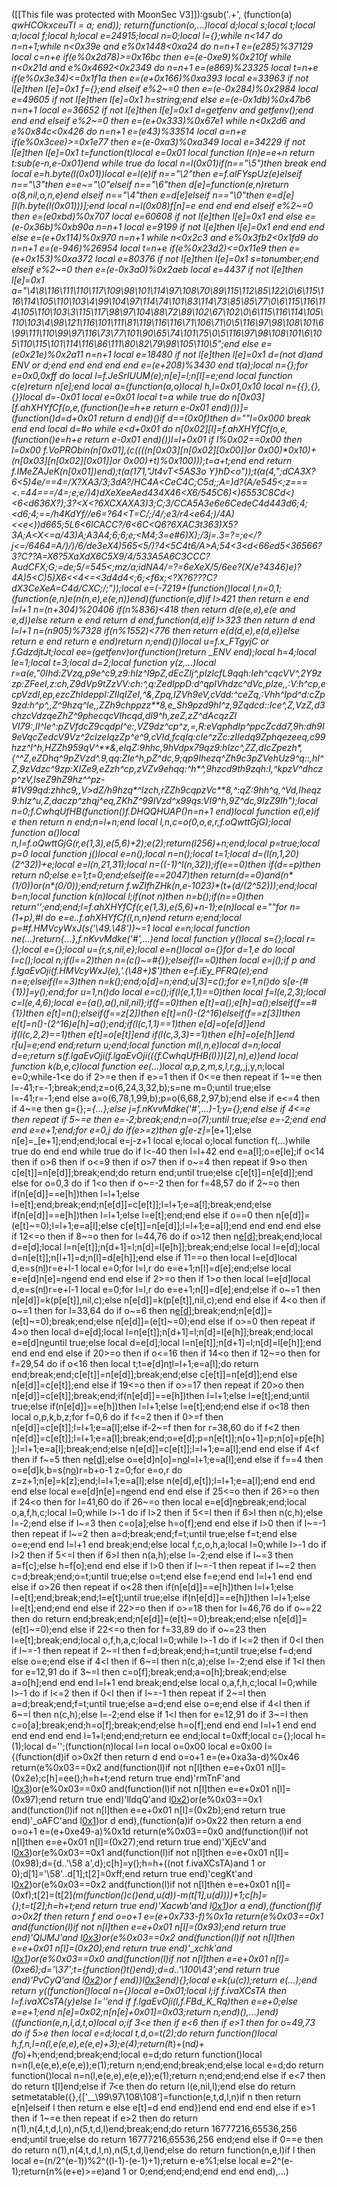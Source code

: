 ([[This file was protected with MoonSec V3]]):gsub('.+', (function(a) _qwHCOkxceuTI = a; end)); return(function(o,...)local d;local s;local t;local a;local f;local h;local e=24915;local n=0;local l={};while n<147 do n=n+1;while n<0x39e and e%0x1448<0xa24 do n=n+1 e=(e*285)%37129 local c=n+e if(e%0x2d78)>=0x16bc then e=(e-0xe9)%0x210f while n<0x21d and e%0x4692<0x2349 do n=n+1 e=(e*869)%23325 local t=n+e if(e%0x3e34)<=0x1f1a then e=(e+0x166)%0xa393 local e=33963 if not l[e]then l[e]=0x1 f={};end elseif e%2~=0 then e=(e-0x284)%0x2984 local e=49605 if not l[e]then l[e]=0x1 h=string;end else e=(e-0x1db)%0x47b6 n=n+1 local e=36652 if not l[e]then l[e]=0x1 d=getfenv and getfenv();end end end elseif e%2~=0 then e=(e+0x333)%0x67e1 while n<0x2d6 and e%0x84c<0x426 do n=n+1 e=(e*43)%33514 local a=n+e if(e%0x3cee)>=0x1e77 then e=(e-0xa3)%0xa349 local e=34229 if not l[e]then l[e]=0x1 t=function(t)local e=0x01 local function l(n)e=e+n return t:sub(e-n,e-0x01)end while true do local n=l(0x01)if(n=="\5")then break end local e=h.byte(l(0x01))local e=l(e)if n=="\2"then e=f.alFYspUz(e)elseif n=="\3"then e=e~="\0"elseif n=="\6"then d[e]=function(e,n)return o(8,nil,o,n,e)end elseif n=="\4"then e=d[e]elseif n=="\0"then e=d[e][l(h.byte(l(0x01)))];end local n=l(0x08)f[n]=e end end end elseif e%2~=0 then e=(e*0xbd)%0x707 local e=60608 if not l[e]then l[e]=0x1 end else e=(e-0x36b)%0xb90a n=n+1 local e=9199 if not l[e]then l[e]=0x1 end end end else e=(e+0x114)%0x970 n=n+1 while n<0x2c3 and e%0x3fb2<0x1fd9 do n=n+1 e=(e-946)%26954 local t=n+e if(e%0x23d2)<=0x11e9 then e=(e+0x153)%0xa372 local e=80376 if not l[e]then l[e]=0x1 s=tonumber;end elseif e%2~=0 then e=(e-0x3a0)%0x2aeb local e=4437 if not l[e]then l[e]=0x1 a="\4\8\116\111\110\117\109\98\101\114\97\108\70\89\115\112\85\122\0\6\115\116\114\105\110\103\4\99\104\97\114\74\101\83\114\73\85\85\77\0\6\115\116\114\105\110\103\3\115\117\98\97\104\88\72\89\102\67\102\0\6\115\116\114\105\110\103\4\98\121\116\101\111\81\119\116\116\71\106\71\0\5\116\97\98\108\101\6\99\111\110\99\97\116\73\77\101\90\65\74\101\75\0\5\116\97\98\108\101\6\105\110\115\101\114\116\86\111\80\82\79\98\105\110\5";end else e=(e*0x21e)%0x2a11 n=n+1 local e=18480 if not l[e]then l[e]=0x1 d=(not d)and _ENV or d;end end end end end e=(e+208)%3430 end t(a);local n={};for e=0x0,0xff do local l=f.JeSrIUUM(e);n[e]=l;n[l]=e;end local function c(e)return n[e];end local a=(function(a,o)local h,l=0x01,0x10 local n={{},{},{}}local d=-0x01 local e=0x01 local t=a while true do n[0x03][f.ahXHYfCf(o,e,(function()e=h+e return e-0x01 end)())]=(function()d=d+0x01 return d end)()if d==(0x0f)then d=""l=0x000 break end end local d=#o while e<d+0x01 do n[0x02][l]=f.ahXHYfCf(o,e,(function()e=h+e return e-0x01 end)())l=l+0x01 if l%0x02==0x00 then l=0x00 f.VoPRObin(n[0x01],(c((((n[0x03][n[0x02][0x00]]or 0x00)*0x10)+(n[0x03][n[0x02][0x01]]or 0x00)+t)%0x100)));t=a+t;end end return f.IMeZAJeK(n[0x01])end);t(a(171,"Jt4vT<5AS3o Y}hD<o"));t(a(4,"_;dCA3X?6<5)4e/==4=/X?XA3/3;3dA?/HC4A<CeC4C;C5d;;A=)d?(A/e545<;z===<*.=44===/4=;e;e/)4)dXeXeeAed434X46<X6/545C6)<)6553C8Cd<)<6<d636X?);3?<X<?6XCXAXA3)3;C;3/CCA5A3e6e6CedeC4d443d6;4;<d6;4;==/h4KdYf//e6=?64<T=C/;/4/;e3/r4<e64;)/4A)<<e<))d665;5L6<6lCACC?/6<6C<Q6?6XAC3t363)X5?3A;A<X<=a/43)A;A3A4;6;6;e;<M4;3=e#6)X);/3j=.3=?=;e</?j<=/6464=A/)/)/6/de3eX4)565<5/)?4<5C4t6/A>A;54<3<d<66ed5<36566?3?C??A=X6?5XaXdX6C5X9/4/533A5A6C3CCC?AudCFX;G;=de;5/=545<;mz/a;idNA4/=?=6eXeX/5/6ee?(X/e?4346)e)?4A)5<C)5)X6<<4<=<3d4d4<;6;<f6x;<?X?6???C?dX3CeXeA=C4d/CXC;/;"));local e=(-7219+(function()local l,n=0,1;(function(e,n)e(n(n,e),e(e,n))end)(function(e,d)if l>421 then return e end l=l+1 n=(n+304)%20406 if(n%836)<418 then return d(e(e,e),e(e and e,d))else return e end return d end,function(d,e)if l>323 then return d end l=l+1 n=(n*905)%7328 if(n%1552)<776 then return e(d(d,e),e(d,e))else return e end return e end)return n;end)())local u=f.x_FTgyjC or f.GdzdjtJt;local ee=(getfenv)or(function()return _ENV end);local h=4;local le=1;local t=3;local d=2;local function y(z,...)local r=a(e,"0Ihd*:ZVzq,p9e^c9,z9:hIz^I9pZ,dEcZIj^,pIzIc*fL9qqh:Ieh^cqcVV^,2Y9zzp:ZFeeI,z:ch*,Z9dVp*9tZz*VV:ch:^,q:ZedIp*pD:d^qpIVhdzc^dVc,pIze*,,:V:h^c*p,ecpVzdI,ep,ezcZhIdeppI:ZIIqIZeI,^&,Zpq,IZVh9eV,cVdd:^ceZq,:Vhh^Ipd*^d:cZp9zd:h^p^*,,Z^9hzq*^I*e,,*ZZh9chppzz**8,e_Sh9pzd*9hI^z,9Zqd*cd::Ice^,*Z,VzZ,d3chzcVd*zqeZ*hZ^9phecqcVIhcqd,dI9^h,zeZ,zZ^dAcqzZ*I VI79:,II^Ie^:pZVf*dcZ9cqd*pI^e:,VZ9dz^cp^z,=,R:eVqphdIp^ppcZcdd7,9h:dh9I9eVqcZed*cV9Vz^2cIzeIqzZp^e^9,cVId,fcqIq:*cIe^zZc:zIIedq9Zphqezeeq,c99hzz*^I*^h,HZZh95*9qV^**&,eIqZ:9hhc,9hV*dpx79qz9:hIzc^,ZZ,dIcZpezh*,{^^Z,eZDhq^9pZVzd^.*9,qq:ZIe^h,pZ^d*c,9;qp*9Ihezq^Z*h9c3pZVe*hUz9^q::,hI^Z,9zVdzc^9*zp:XIZe9,eZzh^c*p,zV*Zv9ehqq:^h*^,9hzcd9th9zqh:*I,^kpzV^dhczp^zV*,IseZ9hZ9hz^^p*z-*#1V99qd:zhhc9,,V>dZ/h9hzq*^Izch,rZZh9cqpzVc**8,^:qZ:9hh^q,^V*d,Iheqz9:hIz^u,*Z,daczp^zh*qj^e*q,ZKhZ^99IVzd^x*99qs:VI9^h,9Z^d*c,9IzZ*9Ih");local n=0;f.CwhqUfHB(function()f.DHQQHUAP()n=n+1 end)local function e(l,e)if e then return n end;n=l+n;end local l,n,c=o(0,o,e,r,f.oQwttGjG);local function a()local n,l=f.oQwttGjG(r,e(1,3),e(5,6)+2);e(2);return(l*256)+n;end;local p=true;local p=0 local function j()local e=n();local n=n();local t=1;local d=(l(n,1,20)*(2^32))+e;local e=l(n,21,31);local n=((-1)^l(n,32));if(e==0)then if(d==p)then return n*0;else e=1;t=0;end;elseif(e==2047)then return(d==0)and(n*(1/0))or(n*(0/0));end;return f.wZlfhZHk(n,e-1023)*(t+(d/(2^52)));end;local b=n;local function k(n)local l;if(not n)then n=b();if(n==0)then return'';end;end;l=f.ahXHYfCf(r,e(1,3),e(5,6)+n-1);e(n)local e=""for n=(1+p),#l do e=e..f.ahXHYfCf(l,n,n)end return e;end;local p=#f.HMVcyWxJ(s('\49.\48'))~=1 local e=n;local function ne(...)return{...},f.nKvvMdke('#',...)end local function y()local s={};local r={};local e={};local u={r,s,nil,e};local e=n()local o={}for d=1,e do local l=c();local n;if(l==2)then n=(c()~=#{});elseif(l==0)then local e=j();if p and f.lgaEvOji(f.HMVcyWxJ(e),'.(\48+)$')then e=f.iEy_PFRQ(e);end n=e;elseif(l==3)then n=k();end;o[d]=n;end;u[3]=c();for e=1,n()do s[e-(#{1})]=y();end;for u=1,n()do local e=c();if(l(e,1,1)==0)then local f=l(e,2,3);local c=l(e,4,6);local e={a(),a(),nil,nil};if(f==0)then e[t]=a();e[h]=a();elseif(f==#{1})then e[t]=n();elseif(f==z[2])then e[t]=n()-(2^16)elseif(f==z[3])then e[t]=n()-(2^16)e[h]=a();end;if(l(c,1,1)==1)then e[d]=o[e[d]]end if(l(c,2,2)==1)then e[t]=o[e[t]]end if(l(c,3,3)==1)then e[h]=o[e[h]]end r[u]=e;end end;return u;end;local function m(l,n,e)local d=n;local d=e;return s(f.lgaEvOji(f.lgaEvOji(({f.CwhqUfHB(l)})[2],n),e))end local function k(b,e,c)local function ee(...)local a,p,z,m,s,l,r,g,_,j,y,n;local e=0;while-1<e do if 2>=e then if e>=1 then if 0<=e then repeat if 1~=e then l=-41;r=-1;break;end;z=o(6,24,3,32,b);s=ne m=0;until true;else l=-41;r=-1;end else a=o(6,78,1,99,b);p=o(6,68,2,97,b);end else if e<=4 then if 4~=e then g={};_={...};else j=f.nKvvMdke('#',...)-1;y={};end else if 4<=e then repeat if 5~=e then e=-2;break;end;n=o(7);until true;else e=-2;end end end e=e+1;end;for e=0,j do if(e>=z)then g[e-z]=_[e+1];else n[e]=_[e+1];end;end;local e=j-z+1 local e;local o;local function f(...)while true do end end while true do if l<-40 then l=l+42 end e=a[l];o=e[le];if o<14 then if o>6 then if o<=9 then if o>7 then if o~=4 then repeat if 9>o then c[e[t]]=n[e[d]];break;end;do return end;until true;else c[e[t]]=n[e[d]];end else for o=0,3 do if 1<o then if o~=-2 then for f=48,57 do if 2~=o then if(n[e[d]]==e[h])then l=l+1;else l=e[t];end;break;end;n[e[d]]=c[e[t]];l=l+1;e=a[l];break;end;else if(n[e[d]]==e[h])then l=l+1;else l=e[t];end;end else if o==0 then n[e[d]]=(e[t]~=0);l=l+1;e=a[l];else c[e[t]]=n[e[d]];l=l+1;e=a[l];end end end end else if 12<=o then if 8~=o then for l=44,76 do if o>12 then n[e[d]]();break;end;local d=e[d];local l=n[e[t]];n[d+1]=l;n[d]=l[e[h]];break;end;else local l=e[d];local d=n[e[t]];n[l+1]=d;n[l]=d[e[h]];end else if 11==o then local l=e[d]local d,e=s(n[l](u(n,l+1,e[t])))r=e+l-1 local e=0;for l=l,r do e=e+1;n[l]=d[e];end;else local e=e[d]n[e]=n[e](u(n,e+1,r))end end end else if 2>=o then if 1>o then local l=e[d]local d,e=s(n[l](u(n,l+1,e[t])))r=e+l-1 local e=0;for l=l,r do e=e+1;n[l]=d[e];end;else if o~=1 then n[e[d]]=k(p[e[t]],nil,c);else n[e[d]]=k(p[e[t]],nil,c);end end else if 4<o then if o~=1 then for l=33,64 do if o~=6 then n[e[d]]();break;end;n[e[d]]=(e[t]~=0);break;end;else n[e[d]]=(e[t]~=0);end else if o>=0 then repeat if 4>o then local d=e[d];local l=n[e[t]];n[d+1]=l;n[d]=l[e[h]];break;end;local e=e[d]n[e](n[e+1])until true;else local d=e[d];local l=n[e[t]];n[d+1]=l;n[d]=l[e[h]];end end end end else if 20>=o then if o<=16 then if 14<o then if 12~=o then for f=29,54 do if o<16 then local t;t=e[d]n[t](n[t+1])l=l+1;e=a[l];do return end;break;end;c[e[t]]=n[e[d]];break;end;else c[e[t]]=n[e[d]];end else n[e[d]]=c[e[t]];end else if 19<=o then if o>=17 then repeat if 20>o then n[e[d]]=c[e[t]];break;end;if(n[e[d]]==e[h])then l=l+1;else l=e[t];end;until true;else if(n[e[d]]==e[h])then l=l+1;else l=e[t];end;end else if o<18 then local o,p,k,b,z;for f=0,6 do if f<=2 then if 0>=f then n[e[d]]=c[e[t]];l=l+1;e=a[l];else if-2~=f then for r=38,60 do if f<2 then n[e[d]]=c[e[t]];l=l+1;e=a[l];break;end;o=e[d];p=n[e[t]];n[o+1]=p;n[o]=p[e[h]];l=l+1;e=a[l];break;end;else n[e[d]]=c[e[t]];l=l+1;e=a[l];end end else if 4<f then if f~=5 then n[e[d]]();else o=e[d]n[o]=n[o](u(n,o+1,r))l=l+1;e=a[l];end else if f==4 then o=e[d]k,b=s(n[o](u(n,o+1,e[t])))r=b+o-1 z=0;for e=o,r do z=z+1;n[e]=k[z];end;l=l+1;e=a[l];else n(e[d],e[t]);l=l+1;e=a[l];end end end end else local e=e[d]n[e]=n[e](u(n,e+1,r))end end end else if 25<=o then if 26>=o then if 24<o then for l=41,60 do if 26~=o then local e=e[d]n[e](n[e+1])break;end;local o,a,f,h,c;local l=0;while l>-1 do if l>2 then if 5<=l then if 6>l then n(c,h);else l=-2;end else if l~=3 then c=o[a];else h=o[f];end end else if l>0 then if l~=-1 then repeat if l~=2 then a=d;break;end;f=t;until true;else f=t;end else o=e;end end l=l+1 end break;end;else local f,c,o,h,a;local l=0;while l>-1 do if l>2 then if 5<=l then if 6>l then n(a,h);else l=-2;end else if l~=3 then a=f[c];else h=f[o];end end else if l>0 then if l~=-1 then repeat if l~=2 then c=d;break;end;o=t;until true;else o=t;end else f=e;end end l=l+1 end end else if o>26 then repeat if o<28 then if(n[e[d]]==e[h])then l=l+1;else l=e[t];end;break;end;l=e[t];until true;else if(n[e[d]]==e[h])then l=l+1;else l=e[t];end;end end else if 22>=o then if o>=18 then for l=46,76 do if o~=22 then do return end;break;end;n[e[d]]=(e[t]~=0);break;end;else n[e[d]]=(e[t]~=0);end else if 22<=o then for f=33,89 do if o~=23 then l=e[t];break;end;local o,f,h,a,c;local l=0;while l>-1 do if l<=2 then if 0<l then if l~=-1 then repeat if 2~=l then f=d;break;end;h=t;until true;else f=d;end else o=e;end else if 4<l then if 6~=l then n(c,a);else l=-2;end else if 1<l then for e=12,91 do if 3~=l then c=o[f];break;end;a=o[h];break;end;else a=o[h];end end end l=l+1 end break;end;else local o,a,f,h,c;local l=0;while l>-1 do if l<=2 then if 0<l then if l~=-1 then repeat if 2~=l then a=d;break;end;f=t;until true;else a=d;end else o=e;end else if 4<l then if 6~=l then n(c,h);else l=-2;end else if 1<l then for e=12,91 do if 3~=l then c=o[a];break;end;h=o[f];break;end;else h=o[f];end end end l=l+1 end end end end end end l=1+l;end;end;return ee end;local t=0xff;local c={};local h=(1);local d='';(function(n)local l=n local o=0x00 local e=0x00 l={(function(d)if o>0x2f then return d end o=o+1 e=(e+0xa3a-d)%0x46 return(e%0x03==0x2 and(function(l)if not n[l]then e=e+0x01 n[l]=(0x2e);c[h]=ee();h=h+t;end return true end)'rmTnF'and l[0x3](0xed+d))or(e%0x03==0x0 and(function(l)if not n[l]then e=e+0x01 n[l]=(0x97);end return true end)'lldqQ'and l[0x2](d+0x164))or(e%0x03==0x1 and(function(l)if not n[l]then e=e+0x01 n[l]=(0x2b);end return true end)'_oAFC'and l[0x1](d+0x2b2))or d end),(function(a)if o>0x22 then return a end o=o+1 e=(e+0xe49-a)%0x1d return(e%0x03==0x0 and(function(l)if not n[l]then e=e+0x01 n[l]=(0x27);end return true end)'XjEcV'and l[0x3](0x95+a))or(e%0x03==0x1 and(function(l)if not n[l]then e=e+0x01 n[l]=(0x98);d={d..'\58 a',d};c[h]=y();h=h+((not f.ivaXCsTA)and 1 or 0);d[1]='\58'..d[1];t[2]=0xff;end return true end)'cegKt'and l[0x2](a+0x2a9))or(e%0x03==0x2 and(function(l)if not n[l]then e=e+0x01 n[l]=(0xf);t[2]=(t[2]*(m(function()c()end,u(d))-m(t[1],u(d))))+1;c[h]={};t=t[2];h=h+t;end return true end)'Xacwb'and l[0x1](a+0x246))or a end),(function(f)if o>0x2f then return f end o=o+1 e=(e+0x733-f)%0x1a return(e%0x03==0x1 and(function(l)if not n[l]then e=e+0x01 n[l]=(0x93);end return true end)'QlJMJ'and l[0x3](0x1a2+f))or(e%0x03==0x2 and(function(l)if not n[l]then e=e+0x01 n[l]=(0x20);end return true end)'_xchk'and l[0x1](f+0x295))or(e%0x03==0x0 and(function(l)if not n[l]then e=e+0x01 n[l]=(0xe6);d='\37';t={function()t()end};d=d..'\100\43';end return true end)'PvCyQ'and l[0x2](f+0x1b9))or f end)}l[0x3](0xa27)end){};local e=k(u(c));return e(...);end return y((function()local n={}local e=0x01;local l;if f.ivaXCsTA then l=f.ivaXCsTA(y)else l=''end if f.lgaEvOji(l,f.FBd_K_Rq)then e=e+0;else e=e+1;end n[e]=0x02;n[n[e]+0x01]=0x03;return n;end)(),...)end)((function(e,n,l,d,t,o)local o;if 3<e then if e<6 then if e>1 then for o=49,73 do if 5>e then local e=d;local t,d,o=t(2);do return function()local h,f,n,l=n(l,e(e,e),e(e,e)+3);e(4);return(l*t)+(n*d)+(f*o)+h;end;end;break;end;local e=d;do return function()local n=n(l,e(e,e),e(e,e));e(1);return n;end;end;break;end;else local e=d;do return function()local n=n(l,e(e,e),e(e,e));e(1);return n;end;end;end else if e<7 then do return t[l]end;else if 7<e then do return l(e,nil,l);end else do return setmetatable({},{['__\99\97\108\108']=function(e,t,d,l,n)if n then return e[n]elseif l then return e else e[t]=d end end})end end end end else if e>1 then if 1~=e then repeat if e>2 then do return n(1),n(4,t,d,l,n),n(5,t,d,l)end;break;end;do return 16777216,65536,256 end;until true;else do return 16777216,65536,256 end;end else if 0==e then do return n(1),n(4,t,d,l,n),n(5,t,d,l)end;else do return function(n,e,l)if l then local e=(n/2^(e-1))%2^((l-1)-(e-1)+1);return e-e%1;else local e=2^(e-1);return(n%(e+e)>=e)and 1 or 0;end;end;end;end end end end),...)
